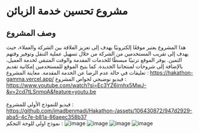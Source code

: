 # مشروع تحسين خدمة الزبائن

## وصف المشروع
هذا المشروع يعتبر موقعًا إلكترونيًا يهدف إلى تعزيز العلاقة بين الشركة والعملاء، حيث يهدف إلى تقريب المستخدمين من الشركة من خلال تسهيل عملية التنقل وتوفير وقتهم الثمين. يوفر الموقع ترتيبًا مبسطًا للخدمات المقدمة والوقت المتبقي لخدمة العميل، بالإضافة إلى شروحات لمنتجاتنا الجديدة. كما يتيح الموقع للمستخدمين إمكانية تقديم تعليقات في حالة عدم الرضا عن الخدمة المقدمة.
معاينة المشروع : https://hakathon-gamma.vercel.app/
فيديو نوضيحي لخواص المشروع : https://www.youtube.com/watch?si=Ec3YZ6irnhx5MwJ-&v=2cd7tLSnmoA&feature=youtu.be    
<br>
فيديو للنموذج الأولي للمشروع :
https://github.com/imadbenmadi/Hakathon-/assets/106430872/947d2929-aba5-4c7e-b81a-86aeec358b37
<br>
نموذج اولي للوحة التحكم :
![image](https://github.com/imadbenmadi/Hakathon-/assets/106430872/51eee9fa-d5f7-49b9-9dfb-9cd686ea823f)
![image](https://github.com/imadbenmadi/Hakathon-/assets/106430872/c2a11528-646d-43bf-b259-dd623cd79ae2)
![image](https://github.com/imadbenmadi/Hakathon-/assets/106430872/494f18c9-d60d-47bf-afa5-291f175e69ed)
![image](https://github.com/imadbenmadi/Hakathon-/assets/106430872/2ea97385-894d-4f53-adba-f0c3f538d463)



